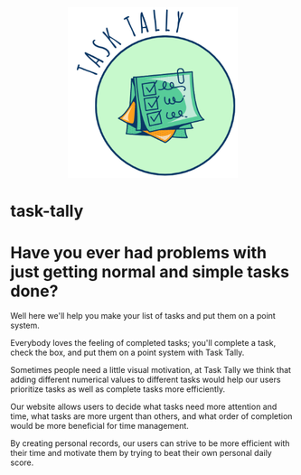 <p align="center">
    <img src="./client/src/assets/logo-1.png" alt="" width=300px>
</p>

# task-tally

# Have you ever had problems with just getting normal and simple tasks done? 
Well here we'll help you make your list of tasks and put them on a point system. 

Everybody loves the feeling of completed tasks; you'll complete a task, check the box, and put them on a point system with Task Tally. 

Sometimes people need a little visual motivation, at Task Tally we think that adding different numerical values to different tasks would help our users prioritize tasks as well as complete tasks more efficiently.

Our website allows users to decide what tasks need more attention and time, what tasks are more urgent than others, and what order of completion would be more beneficial for time management.

By creating personal records, our users can strive to be more efficient with their time and motivate them by trying to beat their own personal daily score.



